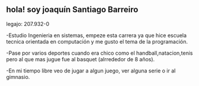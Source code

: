 ## hola! soy joaquín Santiago Barreiro

legajo: 207.932-0

-Estudio Ingenieria en sistemas, empeze esta carrera ya que hice escuela tecnica orientada en computación y me gusto el tema de la programación.

-Pase por varios deportes cuando era chico como el handball,natacion,tenis pero al que mas jugue fue al basquet (alrrededor de 8 años).

-En mi tiempo libre veo de jugar a algun juego, ver alguna serie o ir al gimnasio.
